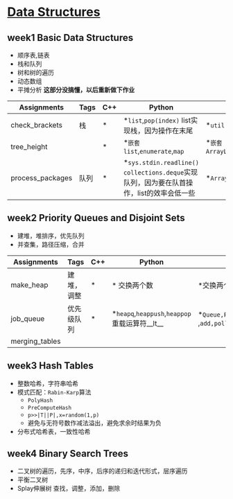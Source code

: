 # [Data Structures](https://www.coursera.org/learn/data-structures/home/welcome)

## week1 Basic Data Structures

* 顺序表,链表
* 栈和队列
* 树和树的遍历
* 动态数组
* 平摊分析 **这部分没搞懂，以后重新做下作业**

| Assignments                             | Tags       | C++  | Python                      | Java                           |
| --------------------------------------- | ---------- | ---- | --------------------------- | ------------------------------ |
| check_brackets                          | 栈          | *    | *`list`,`pop(index)` list实现栈，因为操作在末尾       | *`util.Stack`,`peek()`         |
| tree_height                             |            | *    | *`嵌套list`,`enumerate`,`map` | *`嵌套ArrayList`,`get()`,`add()` |
| process_packages                        | 队列           | *    | *`sys.stdin.readline()` `collections.deque`实现队列，因为要在队首操作，list的效率会低一些   | *`ArrayList`,`remove()`        |

## week2 Priority Queues and Disjoint Sets

* 建堆，堆排序，优先队列
* 并查集，路径压缩，合并

| Assignments                             | Tags       | C++  | Python                        | Java                                             |
| --------------------------------------- | ---------- | ---- | ----------------------------- | ------------------------------------------------ |
| make_heap                               | 建堆，调整      | *    | * 交换两个数                       | *交换两个数，数组作为参数                                    |
| job_queue                               | 优先级队列      | *    | *`heapq`,`heappush`,`heappop` 重载运算符__lt__ | *`Queue,PriorityQueue,Comparator` ,`add,poll,pop` |
| merging_tables                          |            |      |                               |                                                  |

## week3 Hash Tables

* 整数哈希，字符串哈希
* 模式匹配：`Rabin-Karp`算法
  * `PolyHash`
  * `PreComputeHash`
  * `p>>|T||P|,x=random(1,p)`
  * 避免与无符号数作减法溢出，避免求余时结果为负
* 分布式哈希表，一致性哈希

## week4 Binary Search Trees

* 二叉树的遍历，先序，中序，后序的递归和迭代形式，层序遍历
* 平衡二叉树
* Splay伸展树 查找，调整，添加，删除